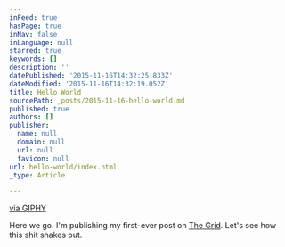 ```yaml
---
inFeed: true
hasPage: true
inNav: false
inLanguage: null
starred: true
keywords: []
description: ''
datePublished: '2015-11-16T14:32:25.833Z'
dateModified: '2015-11-16T14:32:19.052Z'
title: Hello World
sourcePath: _posts/2015-11-16-hello-world.md
published: true
authors: []
publisher:
  name: null
  domain: null
  url: null
  favicon: null
url: hello-world/index.html
_type: Article

---
```

[via GIPHY][0]

Here we go. I'm publishing my first-ever post on [The Grid][1]. Let's see how this shit shakes out.

[0]: http://giphy.com/gifs/hello-flirting-knight-rider-CoZR5jasUDp3q
[1]: http://www.thegrid.io/